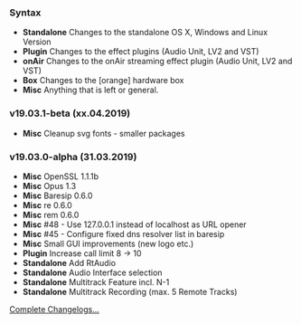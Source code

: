 ### Syntax

- **Standalone** Changes to the standalone OS X, Windows and Linux Version
- **Plugin** Changes to the effect plugins (Audio Unit, LV2 and VST)
- **onAir** Changes to the onAir streaming effect plugin (Audio Unit, LV2 and VST)
- **Box** Changes to the [orange] hardware box
- **Misc** Anything that is left or general.


### v19.03.1-beta (xx.04.2019)

- **Misc** Cleanup svg fonts - smaller packages


### v19.03.0-alpha (31.03.2019)

- **Misc** OpenSSL 1.1.1b
- **Misc** Opus 1.3
- **Misc** Baresip 0.6.0
- **Misc** re 0.6.0
- **Misc** rem 0.6.0
- **Misc** #48 - Use 127.0.0.1 instead of localhost as URL opener
- **Misc** #45 - Configure fixed dns resolver list in baresip
- **Misc** Small GUI improvements (new logo etc.)
- **Plugin** Increase call limit 8 -> 10
- **Standalone** Add RtAudio 
- **Standalone** Audio Interface selection
- **Standalone** Multitrack Feature incl. N-1
- **Standalone** Multitrack Recording (max. 5 Remote Tracks)



[Complete Changelogs...](https://github.com/Studio-Link/app/blob/v19.xx.x/CHANGELOG-ARCHIVE.md)
